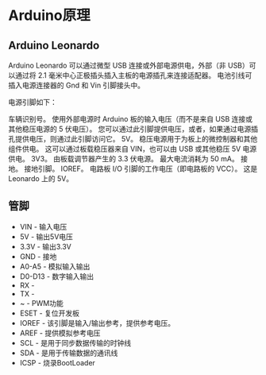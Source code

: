 # Arduino原理

## Arduino Leonardo

<DocsAD/>

Arduino Leonardo 可以通过微型 USB 连接或外部电源供电，外部（非 USB）可以通过将 2.1 毫米中心正极插头插入主板的电源插孔来连接适配器。 电池引线可插入电源连接器的 Gnd 和 Vin 引脚接头中。

电源引脚如下：

车辆识别号。 使用外部电源时 Arduino 板的输入电压（而不是来自 USB 连接或其他稳压电源的 5 伏电压）。 您可以通过此引脚提供电压，或者，如果通过电源插孔提供电压，则通过此引脚访问它。
5V。 稳压电源用于为板上的微控制器和其他组件供电。 这可以通过板载稳压器来自 VIN，也可以由 USB 或其他稳压 5V 电源供电。
3V3。 由板载调节器产生的 3.3 伏电源。 最大电流消耗为 50 mA。
接地。 接地引脚。
IOREF。 电路板 I/O 引脚的工作电压（即电路板的 VCC）。 这是 Leonardo 上的 5V。

## 管脚
* VIN - 输入电压
* 5V - 输出5V电压
* 3.3V - 输出3.3V
* GND - 接地
* A0-A5 - 模拟输入输出
* D0-D13 - 数字输入输出
* RX - 
* TX - 
* ~ - PWM功能
* ESET - 复位开发板
* IOREF - 该引脚是输入/输出参考，提供参考电压。
* AREF - 提供模拟参考电压
* SCL - 是用于同步数据传输的时钟线
* SDA - 是用于传输数据的通讯线
* ICSP - 烧录BootLoader